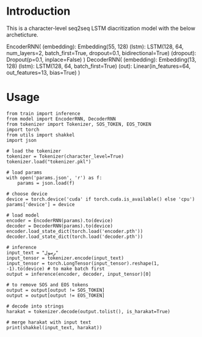 # Introduction

This is a character-level seq2seq LSTM diacritization model with the below archeticture.

EncoderRNN(
  (embedding): Embedding(55, 128)
  (lstm): LSTM(128, 64, num_layers=2, batch_first=True, dropout=0.1, bidirectional=True)
  (dropout): Dropout(p=0.1, inplace=False)
)
DecoderRNN(
  (embedding): Embedding(13, 128)
  (lstm): LSTM(128, 64, batch_first=True)
  (out): Linear(in_features=64, out_features=13, bias=True)
)


# Usage

```
from train import inference
from model import EncoderRNN, DecoderRNN
from tokenizer import Tokenizer, SOS_TOKEN, EOS_TOKEN
import torch
from utils import shakkel
import json

# load the tokenizer
tokenizer = Tokenizer(character_level=True)
tokenizer.load("tokenizer.pkl")

# load params
with open('params.json', 'r') as f:
    params = json.load(f)

# choose device
device = torch.device('cuda' if torch.cuda.is_available() else 'cpu')
params['device'] = device

# load model
encoder = EncoderRNN(params).to(device)
decoder = DecoderRNN(params).to(device)
encoder.load_state_dict(torch.load('encoder.pth'))
decoder.load_state_dict(torch.load('decoder.pth'))

# inference
input_text = "رسول"
input_tensor = tokenizer.encode(input_text)
input_tensor = torch.LongTensor(input_tensor).reshape(1, -1).to(device) # to make batch first
output = inference(encoder, decoder, input_tensor)[0]

# to remove SOS and EOS tokens
output = output[output != SOS_TOKEN]
output = output[output != EOS_TOKEN]

# decode into strings
harakat = tokenizer.decode(output.tolist(), is_harakat=True)

# merge harakat with input text
print(shakkel(input_text, harakat))

```
